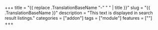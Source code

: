 +++
title = "{{ replace .TranslationBaseName "-" " " | title }}"
slug = "{{ .TranslationBaseName }}"
description = "This text is displayed in search result listings."
categories = ["addon"]
tags = ["module"]
features = [""]
+++
